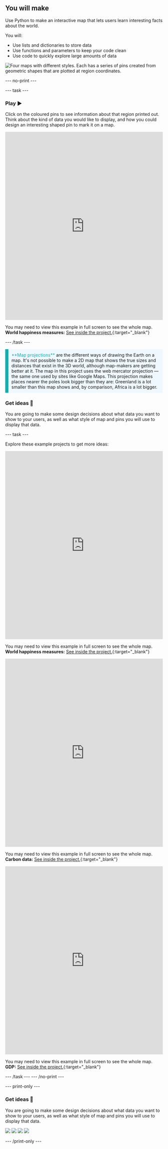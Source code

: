 ## You will make

Use Python to make an interactive map that lets users learn interesting facts about the world.

You will:
+ Use lists and dictionaries to store data
+ Use functions and parameters to keep your code clean
+ Use code to quickly explore large amounts of data

![Four maps with different styles. Each has a series of pins created from geometric shapes that are plotted at region coordinates.](images/map-examples.png)

--- no-print ---

--- task ---  

### Play ▶️

Click on the coloured pins to see information about that region printed out. Think about the kind of data you would like to display, and how you could design an interesting shaped pin to mark it on a map.

<iframe src="https://trinket.io/embed/python/ee22d7c522?outputOnly=true&runOption=run" width="100%" height="600" frameborder="0" marginwidth="0" marginheight="0" allowfullscreen></iframe>

You may need to view this example in full screen to see the whole map. **World happiness measures:** [See inside the project.](https://trinket.io/python/ee22d7c522){:target="_blank"} 


--- /task ---

<p style="border-left: solid; border-width:10px; border-color: #0faeb0; background-color: aliceblue; padding: 10px;">
<span style="color: #0faeb0">**Map projections**</span> are the different ways of drawing the Earth on a map. It's not possible to make a 2D map that shows the true sizes and distances that exist in the 3D world, although map-makers are getting better at it. The map in this project uses the web mercator projection — the same one used by sites like Google Maps. This projection makes places nearer the poles look bigger than they are: Greenland is a lot smaller than this map shows and, by comparison, Africa is a lot bigger.
</p>

### Get ideas 💭

You are going to make some design decisions about what data you want to show to your users, as well as what style of map and pins you will use to display that data.

--- task ---

Explore these example projects to get more ideas:

<iframe src="https://trinket.io/embed/python/6c8ca6a74a?outputOnly=true&runOption=run" width="100%" height="600" frameborder="0" marginwidth="0" marginheight="0" allowfullscreen></iframe>

You may need to view this example in full screen to see the whole map. **World happiness measures:** [See inside the project.](https://trinket.io/python/6c8ca6a74a){:target="_blank"} 

<iframe src="https://trinket.io/embed/python/a956f84136?outputOnly=true&runOption=run" width="100%" height="600" frameborder="0" marginwidth="0" marginheight="0" allowfullscreen></iframe>

You may need to view this example in full screen to see the whole map. **Carbon data:** [See inside the project.](https://trinket.io/python/a956f84136){:target="_blank"} 

<iframe src="https://trinket.io/embed/python/958615975e?outputOnly=true&runOption=run" width="100%" height="600" frameborder="0" marginwidth="0" marginheight="0" allowfullscreen></iframe>

You may need to view this example in full screen to see the whole map. **GDP:** [See inside the project.](https://trinket.io/python/958615975e){:target="_blank"} 

--- /task ---
--- /no-print ---

--- print-only ---

### Get ideas 💭

You are going to make some design decisions about what data you want to show to your users, as well as what style of map and pins you will use to display that data.

![](images/happiness-ink.png)
![](images/happiness-tech.png)
![](images/carbon.png)
![](images/gdp.png)


--- /print-only ---

